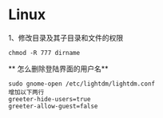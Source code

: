 # Linux

1、修改目录及其子目录和文件的权限

```
chmod -R 777 dirname
```

** 怎么删除登陆界面的用户名**

```
sudo gnome-open /etc/lightdm/lightdm.conf
增加以下两行
greeter-hide-users=true
greeter-allow-guest=false
```



